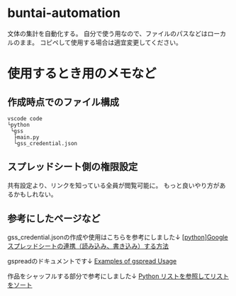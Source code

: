 # buntai-automation
文体の集計を自動化する。
自分で使う用なので、ファイルのパスなどはローカルのまま。
コピペして使用する場合は適宜変更してください。

# 使用するとき用のメモなど
## 作成時点でのファイル構成
```
vscode code
└python
 └gss
  ├main.py
  └gss_credential.json
```

## スプレッドシート側の権限設定
共有設定より、リンクを知っている全員が閲覧可能に。
もっと良いやり方があるかもしれない。

## 参考にしたページなど
gss_credential.jsonの作成や使用はこちらを参考にしました↓
[[python]Googleスプレッドシートの連携（読み込み、書き込み）する方法](https://mashimashi.net/skill/821/)

gspreadのドキュメントです↓
[Examples of gspread Usage](https://docs.gspread.org/en/v6.1.3/user-guide.html#getting-a-cell-value)

作品をシャッフルする部分で参考にしました↓
[Python リストを参照してリストをソート](https://qiita.com/ossyaritoori/items/c567d63596401d0d9590)
